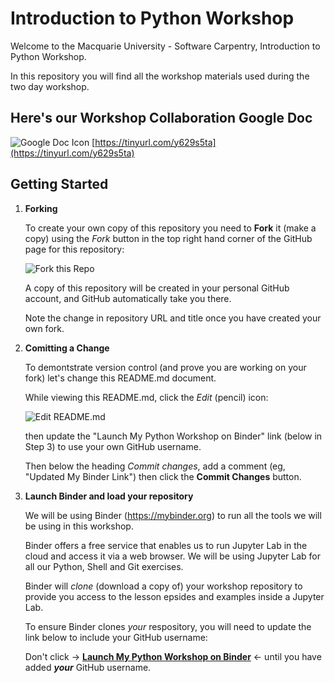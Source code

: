 # Introduction to Python Workshop

Welcome to the Macquarie University - Software Carpentry, Introduction to Python Workshop.

In this repository you will find all the workshop materials used during the two day workshop.

## Here's our Workshop Collaboration Google Doc

![Google Doc Icon](https://img.icons8.com/color/48/000000/google-docs.png)
[https://tinyurl.com/y629s5ta](https://tinyurl.com/y629s5ta)


## Getting Started

1. **Forking**

   To create your own copy of this repository you need to **Fork** it (make a copy) using the *Fork* button in the top right hand corner of the GitHub page for this repository:
   
   ![Fork this Repo](images/github-fork.png)
   
   A copy of this repository will be created in your personal GitHub account, and GitHub automatically take you there.
   
   Note the change in repository URL and title once you have created your own fork. 
   
2. **Comitting a Change**

   To demontstrate version control (and prove you are working on your fork) let's change this README.md document.
   
   While viewing this README.md, click the *Edit* (pencil) icon:
   
   ![Edit README.md](images/github-readme-edit.png)
   
   then update the "Launch My Python Workshop on Binder" link (below in Step 3) to use your own GitHub username.
   
   Then below the heading *Commit changes*, add a comment (eg, "Updated My Binder Link") then click the **Commit Changes** button.

3. **Launch Binder and load your repository**

   We will be using Binder (https://mybinder.org) to run all the tools we will be using in this workshop.  
   
   Binder offers a free service that enables us to run Jupyter Lab in the cloud and access it via a web browser. We will be using Jupyter Lab for all our Python, Shell and Git exercises.
   
   Binder will *clone* (download a copy of) your workshop repository to provide you access to the lesson epsides and examples inside a Jupyter Lab. 
   
   To ensure Binder clones *your* respository, you will need to update the link below to include your GitHub username:
   
   [//]: # (TIP: change the next line to include your GitHub username instead of the place holder)
   
   [Launch My Python Workshop on Binder]: https://mybinder.org/v2/gh/alys-k/2019-07-24-intro-to-python-workshop/master?filepath=welcome.ipynb&urlpath=lab/tree/welcome.ipynb
   
   Don't click -> **[Launch My Python Workshop on Binder]** <- until you have added ***your*** GitHub username.
   
